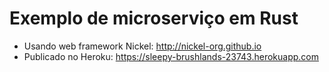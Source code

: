 Exemplo de microserviço em Rust
===============================

* Usando web framework Nickel: http://nickel-org.github.io
* Publicado no Heroku: https://sleepy-brushlands-23743.herokuapp.com
